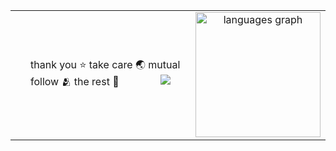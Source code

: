
<table style="width:100%;border:0!important;">
  <tr style="width:100%;border:0!important;">
    <td align="middle" style="width:60%;border:0!important;">
      <img src="https://toru.kio.dev/api/v1/NERV1N?theme=dark&border_radius=5&cover_radius=0&border_width=0" alt="" />
      <br clear="both">
      <p align="left" style="padding-left:24px;">thank you ⭐ take care 🌏 mutual follow 🫂 the rest 👋
        <img align="right" style="padding-right:24px;" src="https://visitor-badge.laobi.icu/badge?page_id=WANDEX.WANDEX&left_color=black&right_color=darkred&left_text=V" />
      </p>
    </td>
    <td align="middle" style="width:40%;border:0!important;">
      <img src="https://github-readme-stats.vercel.app/api/top-langs?username=WANDEX&locale=en&hide_title=false&layout=compact&card_width=320&langs_count=10&theme=github_dark&hide_border=true&order=2" height="200" alt="languages graph" />
    </td>
  </tr>
</table>

